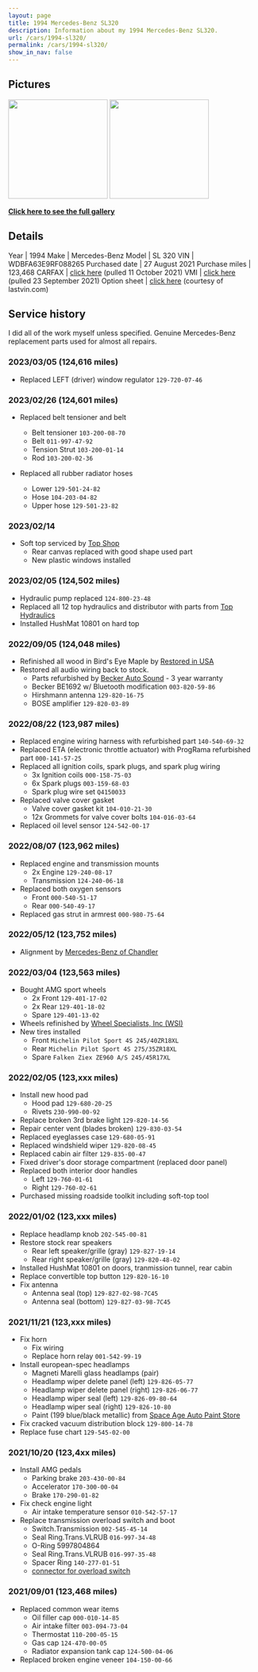 ```yaml
---
layout: page
title: 1994 Mercedes-Benz SL320
description: Information about my 1994 Mercedes-Benz SL320.
url: /cars/1994-sl320/
permalink: /cars/1994-sl320/
show_in_nav: false
---
```


## Pictures

<a href="/assets/cars-1994-sl320-1.jpg"><image src="/assets/cars-1994-sl320-1.jpg" height="200px" /></a>
<a href="/assets/cars-1994-sl320-2.png"><image src="/assets/cars-1994-sl320-2.png" height="200px" /></a>

**[Click here to see the full gallery](/cars/1994-sl320/gallery/)**

## Details

Year | 1994
Make | Mercedes-Benz
Model | SL 320
VIN | WDBFA63E9RF088265
Purchased date | 27 August 2021
Purchase miles | 123,468
CARFAX | [click here](/assets/cars-1994-sl320-carfax-11oct2021.PDF) (pulled 11 October 2021)
VMI | [click here](/assets/cars-1994-sl320-vmi-23sep2021.pdf) (pulled 23 September 2021)
Option sheet | [click here](/assets/cars-1994-sl320-options-24aug2021.pdf) (courtesy of lastvin.com)

## Service history

I did all of the work myself unless specified.
Genuine Mercedes-Benz replacement parts used for almost all repairs.

### 2023/03/05 (124,616 miles)
- Replaced LEFT (driver) window regulator `129-720-07-46`


### 2023/02/26 (124,601 miles)
- Replaced belt tensioner and belt
    - Belt tensioner `103-200-08-70`
    - Belt `011-997-47-92`
    - Tension Strut `103-200-01-14`
    - Rod `103-200-02-36`

- Replaced all rubber radiator hoses
    - Lower `129-501-24-82`
    - Hose `104-203-04-82`
    - Upper hose `129-501-23-82`

### 2023/02/14
- Soft top serviced by [Top Shop](https://www.aztopshop.com/)
    - Rear canvas replaced with good shape used part
    - New plastic windows installed

### 2023/02/05 (124,502 miles)
- Hydraulic pump replaced `124-800-23-48`
- Replaced all 12 top hydraulics and distributor with parts from [Top Hydraulics](https://tophydraulics.com/)
- Installed HushMat 10801 on hard top


### 2022/09/05 (124,048 miles)
- Refinished all wood in Bird's Eye Maple by [Restored in USA](https://restoredinusa.com/)
- Restored all audio wiring back to stock.
    - Parts refurbished by [Becker Auto Sound](http://beckerautosound.com/) - 3 year warranty
    - Becker BE1692 w/ Bluetooth modification `003-820-59-86`
    - Hirshmann antenna `129-820-16-75`
    - BOSE amplifier `129-820-03-89`


### 2022/08/22 (123,987 miles)
- Replaced engine wiring harness with refurbished part `140-540-69-32`
- Replaced ETA (electronic throttle actuator) with ProgRama refurbished part `000-141-57-25`
- Replaced all ignition coils, spark plugs, and spark plug wiring
    - 3x Ignition coils `000-158-75-03`
    - 6x Spark plugs `003-159-68-03`
    - Spark plug wire set `Q4150033`
- Replaced valve cover gasket
    - Valve cover gasket kit `104-010-21-30`
    - 12x Grommets for valve cover bolts `104-016-03-64`
- Replaced oil level sensor `124-542-00-17`

### 2022/08/07 (123,962 miles)
- Replaced engine and transmission mounts
    - 2x Engine `129-240-08-17`
    - Transmission `124-240-06-18`
- Replaced both oxygen sensors
    - Front `000-540-51-17`
    - Rear `000-540-49-17`
- Replaced gas strut in armrest `000-980-75-64`

### 2022/05/12 (123,752 miles)
- Alignment by [Mercedes-Benz of Chandler](https://www.mercedesbenzofchandler.com/service/)

### 2022/03/04 (123,563 miles)
- Bought AMG sport wheels
    - 2x Front `129-401-17-02`
    - 2x Rear `129-401-18-02`
    - Spare `129-401-13-02`
- Wheels refinished by [Wheel Specialists, Inc (WSI)](https://www.wheelspecialists.com/)
- New tires installed
    - Front `Michelin Pilot Sport 4S 245/40ZR18XL`
    - Rear `Michelin Pilot Sport 4S 275/35ZR18XL`
    - Spare `Falken Ziex ZE960 A/S 245/45R17XL`


### 2022/02/05 (123,xxx miles)
- Install new hood pad
    - Hood pad `129-680-20-25`
    - Rivets `230-990-00-92`
- Replace broken 3rd brake light `129-820-14-56`
- Repair center vent (blades broken) `129-830-03-54`
- Replaced eyeglasses case `129-680-05-91`
- Replaced windshield wiper `129-820-08-45`
- Replaced cabin air filter `129-835-00-47`
- Fixed driver's door storage compartment (replaced door panel)
- Replaced both interior door handles
    - Left `129-760-01-61`
    - Right `129-760-02-61`
- Purchased missing roadside toolkit including soft-top tool


### 2022/01/02 (123,xxx miles)
- Replace headlamp knob `202-545-00-81`
- Restore stock rear speakers
    - Rear left speaker/grille (gray) `129-827-19-14`
    - Rear right speaker/grille (gray) `129-820-48-02`
- Installed HushMat 10801 on doors, tranmission tunnel, rear cabin
- Replace convertible top button `129-820-16-10`
- Fix antenna
    - Antenna seal (top) `129-827-02-98-7C45`
    - Antenna seal (bottom) `129-827-03-98-7C45`

### 2021/11/21 (123,xxx miles)
- Fix horn
    - Fix wiring
    - Replace horn relay `001-542-99-19`
- Install european-spec headlamps
    - Magneti Marelli glass headlamps (pair)
    - Headlamp wiper delete panel (left) `129-826-05-77`
    - Headlamp wiper delete panel (right) `129-826-06-77`
    - Headlamp wiper seal (left) `129-826-09-80-64`
    - Headlamp wiper seal (right) `129-826-10-80`
    - Paint (199 blue/black metallic) from [Space Age Auto Paint Store](https://spaceagepaint.com/)
- Fix cracked vacuum distribution block `129-800-14-78`
- Replace fuse chart `129-545-02-00`

### 2021/10/20 (123,4xx miles)
- Install AMG pedals
    - Parking brake `203-430-00-84`
    - Accelerator `170-300-00-04`
    - Brake `170-290-01-82`
- Fix check engine light
    - Air intake temperature sensor `010-542-57-17`
- Replace transmission overload switch and boot
    - Switch.Transmission `002-545-45-14`
    - Seal Ring.Trans.VLRUB `016-997-34-48`
    - O-Ring 5997804864
    - Seal Ring.Trans.VLRUB `016-997-35-48`
    - Spacer Ring `140-277-01-51`
    - [connector for overload switch](https://kurth-classics-autoparts.de/gb/electric/39-connector-for-overload-switch.html)

### 2021/09/01 (123,468 miles)
- Replaced common wear items
    - Oil filler cap `000-010-14-85`
    - Air intake filter `003-094-73-04`
    - Thermostat `110-200-05-15`
    - Gas cap `124-470-00-05`
    - Radiator expansion tank cap `124-500-04-06`
- Replaced broken engine veneer `104-150-00-66`
